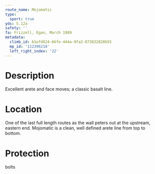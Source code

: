 ```yaml
---
route_name: Mojomatic
type:
  sport: true
yds: 5.12a
safety: ''
fa: Frizzell, Egan, March 1989
metadata:
  climb_id: b1efd624-66fe-444a-9fa2-873832828b55
  mp_id: '112396218'
  left_right_index: '22'
---
```

# Description
Excellent arete and face moves; a classic basalt line.

# Location
One of the last full length routes as the wall peters out at the upstream, eastern end.  Mojomatic is a clean, well defined arete line from top to bottom.

# Protection
bolts
